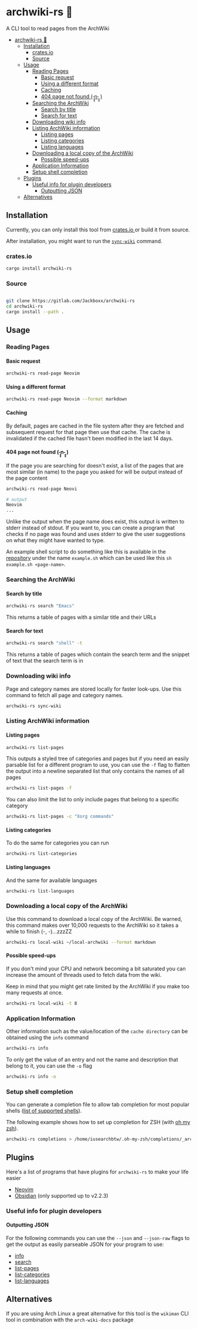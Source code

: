 # archwiki-rs 📖

A CLI tool to read pages from the ArchWiki

<!--toc:start-->
- [archwiki-rs 📖](#archwiki-rs-📖)
  - [Installation](#installation)
    - [crates.io](#cratesio)
    - [Source](#source)
  - [Usage](#usage)
    - [Reading Pages](#reading-pages)
      - [Basic request](#basic-request)
      - [Using a different format](#using-a-different-format)
      - [Caching](#caching)
      - [404 page not found (-̥̥̥n-̥̥̥ )](#404-page-not-found-̥̥̥n-̥̥̥)
    - [Searching the ArchWiki](#searching-the-archwiki)
      - [Search by title](#search-by-title)
      - [Search for text](#search-for-text)
    - [Downloading wiki info](#downloading-wiki-info)
    - [Listing ArchWiki information](#listing-archwiki-information)
      - [Listing pages](#listing-pages)
      - [Listing categories](#listing-categories)
      - [Listing languages](#listing-languages)
    - [Downloading a local copy of the ArchWiki](#downloading-a-local-copy-of-the-archwiki)
      - [Possible speed-ups](#possible-speed-ups)
    - [Application Information](#application-information)
    - [Setup shell completion](#setup-shell-completion)
  - [Plugins](#plugins)
    - [Useful info for plugin developers](#useful-info-for-plugin-developers)
      - [Outputting JSON](#outputting-json)
  - [Alternatives](#alternatives)
<!--toc:end-->

## Installation

Currently, you can only install this tool from [ crates.io ](https://crates.io/crates/archwiki-rs)
or build it from source.

After installation, you might want to run the [`sync-wiki`](#downloading-wiki-info) command.

### crates.io

```sh
cargo install archwiki-rs
```

### Source

```sh

git clone https://gitlab.com/Jackboxx/archwiki-rs
cd archwiki-rs
cargo install --path .
```

## Usage

### Reading Pages

#### Basic request

```sh
archwiki-rs read-page Neovim
```

#### Using a different format

```sh
archwiki-rs read-page Neovim --format markdown
```

#### Caching

By default, pages are cached in the file system after they are fetched and subsequent
request for that page then use that cache. The cache is invalidated if the cached file hasn't
been modified in the last 14 days.

#### 404 page not found (-̥̥̥n-̥̥̥ )

If the page you are searching for doesn't exist, a list of the pages that are most similar
(in name) to the page you asked for will be output instead of the page content

```sh
archwiki-rs read-page Neovi

# output
Neovim
...
```

Unlike the output when the page name does exist, this output is written to stderr instead
of stdout. If you want to, you can create a program that checks if no page was found and
uses stderr to give the user suggestions on what they might have wanted to type.

An example shell script to do something like this is available in the [repository](https://gitlab.com/jackboxx/archwiki-rs)
under the name `example.sh` which can be used like this `sh example.sh <page-name>`.

### Searching the ArchWiki

#### Search by title

```sh
archwiki-rs search "Emacs"
```

This returns a table of pages with a similar title and their URLs

#### Search for text

```sh
archwiki-rs search "shell" -t
```

This returns a table of pages which contain the search term and the snippet of text
that the search term is in

### Downloading wiki info

Page and category names are stored locally for faster look-ups.
Use this command to fetch all page and category names.

```sh
archwiki-rs sync-wiki
```

### Listing ArchWiki information

#### Listing pages

```sh
archwiki-rs list-pages
```

This outputs a styled tree of categories and pages but if you need an easily parsable
list for a different program to use, you can use the `-f` flag to flatten the output into a
newline separated list that only contains the names of all pages

```sh
archwiki-rs list-pages -f
```

You can also limit the list to only include pages that belong to a specific category

```sh
archwiki-rs list-pages -c "Xorg commands"
```

#### Listing categories

To do the same for categories you can run

```sh
archwiki-rs list-categories
```

#### Listing languages

And the same for available languages

```sh
archwiki-rs list-languages
```

### Downloading a local copy of the ArchWiki

Use this command to download a local copy of the ArchWiki. Be warned, this command makes over
10,000 requests to the ArchWiki so it takes a while to finish (-, -)…zzzZZ

```sh
archwiki-rs local-wiki ~/local-archwiki --format markdown
```

#### Possible speed-ups

If you don't mind your CPU and network becoming a bit saturated you can increase the
amount of threads used to fetch data from the wiki.

Keep in mind that you might get rate limited by the ArchWiki if you make too many requests at once.

```sh
archwiki-rs local-wiki -t 8
```

### Application Information

Other information such as the value/location of the `cache directory` can be obtained
using the `info` command

```sh
archwiki-rs info
```

To only get the value of an entry and not the name and description that belong to it, you
can use the `-o` flag

```sh
archwiki-rs info -o
```

### Setup shell completion

You can generate a completion file to allow tab completion for most popular shells
([list of supported shells](https://docs.rs/clap_complete/latest/clap_complete/shells/enum.Shell.html)).

The following example shows how to set up completion for ZSH (with [oh my zsh](https://github.com/ohmyzsh/ohmyzsh)).

```sh
archwiki-rs completions > /home/iusearchbtw/.oh-my-zsh/completions/_archwiki-rs
```

## Plugins

Here's a list of programs that have plugins for `archwiki-rs` to make your life easier

- [Neovim](https://github.com/Jackboxx/archwiki-nvim)
- [Obsidian](https://github.com/Jackboxx/archwiki-obsidian) (only supported up to v2.2.3)

### Useful info for plugin developers

#### Outputting JSON

For the following commands you can use the `--json` and `--json-raw` flags to get the
output as easily parseable JSON for your program to use:

- [info](#application-information)
- [search](#searching-the-archwiki)
- [list-pages](#listing-pages)
- [list-categories](#listing-categories)
- [list-languages](#listing-languages)

## Alternatives

If you are using Arch Linux a great alternative for this tool is the `wikiman` CLI tool
in combination with the `arch-wiki-docs` package
